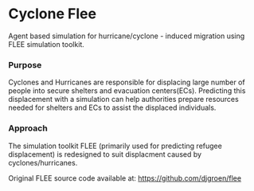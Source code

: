 <h1> Cyclone Flee </h1>
Agent based simulation for hurricane/cyclone - induced migration using FLEE simulation toolkit.

<h3> Purpose </h3>

Cyclones and Hurricanes are responsible for displacing large number of people into secure shelters and evacuation centers(ECs).
Predicting this displacement with a simulation can help authorities prepare resources needed for shelters and ECs to assist the displaced individuals.

<h3> Approach </h3>

The simulation toolkit FLEE (primarily used for predicting refugee displacement) is redesigned to suit displacment caused by cyclones/hurricanes. 



Original FLEE source code available at: https://github.com/djgroen/flee
